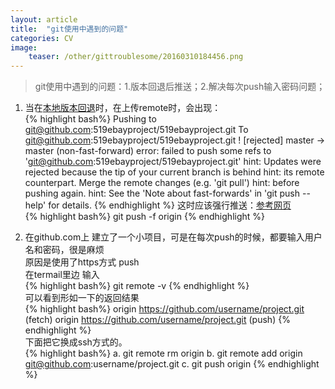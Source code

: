 ```yaml
---
layout: article
title:  "git使用中遇到的问题"
categories: CV
image:
    teaser: /other/gittroublesome/20160310184456.png
---
```


> git使用中遇到的问题：1.版本回退后推送；2.解决每次push输入密码问题；


1. 当在[本地版本回退](http://www.liaoxuefeng.com/wiki/0013739516305929606dd18361248578c67b8067c8c017b000/0013744142037508cf42e51debf49668810645e02887691000)时，在上传remote时，会出现：  
{% highlight bash%}
Pushing to git@github.com:519ebayproject/519ebayproject.git
To git@github.com:519ebayproject/519ebayproject.git
 ! [rejected]        master -> master (non-fast-forward)
error: failed to push some refs to 'git@github.com:519ebayproject/519ebayproject.git'
hint: Updates were rejected because the tip of your current branch is behind
hint: its remote counterpart. Merge the remote changes (e.g. 'git pull')
hint: before pushing again.
hint: See the 'Note about fast-forwards' in 'git push --help' for details.
{% endhighlight %}
这时应该强行推送：[参考网页](http://stackoverflow.com/questions/10298291/cannot-push-to-github-keeps-saying-need-merge)  
{% highlight bash%}
git push -f origin <branch>
{% endhighlight %}

2. 在github.com上 建立了一个小项目，可是在每次push的时候，都要输入用户名和密码，很是麻烦  
原因是使用了https方式 push  
在termail里边 输入  
{% highlight bash%}
git remote -v 
{% endhighlight %}  
可以看到形如一下的返回结果  
{% highlight bash%}
origin https://github.com/username/project.git (fetch)
origin https://github.com/username/project.git (push)
{% endhighlight %}  
下面把它换成ssh方式的。  
{% highlight bash%}
a. git remote rm origin
b. git remote add origin git@github.com:username/project.git
c. git push origin 
{% endhighlight %}